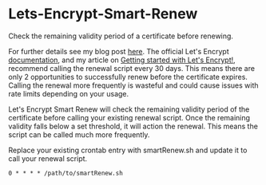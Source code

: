 # Lets-Encrypt-Smart-Renew
Check the remaining validity period of a certificate before renewing.

For further details see my blog post [here](https://scotthelme.co.uk/lets-encrypt-smart-renew/). The official Let's Encrypt [documentation](https://letsencrypt.readthedocs.org/en/latest/using.html#renewal), and my article on [Getting started with Let's Encrypt!](https://scotthelme.co.uk/setting-up-le/), recommend calling the renewal script every 30 days. This means there are only 2 opportunities to successfully renew before the certificate expires. Calling the renewal more frequently is wasteful and could cause issues with rate limits depending on your usage.

Let's Encrypt Smart Renew will check the remaining validity period of the certificate before calling your existing renewal script. Once the remaining validity falls below a set threshold, it will action the renewal. This means the script can be called much more frequently. 

Replace your existing crontab entry with smartRenew.sh and update it to call your renewal script.

    0 * * * * /path/to/smartRenew.sh

